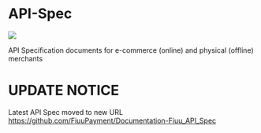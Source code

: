 # API-Spec

<img src="https://user-images.githubusercontent.com/38641542/157004440-840c8ab7-703d-4f94-8564-d98436382897.jpg">

API Specification documents for e-commerce (online) and physical (offline) merchants

# UPDATE NOTICE
Latest API Spec moved to new URL https://github.com/FiuuPayment/Documentation-Fiuu_API_Spec
